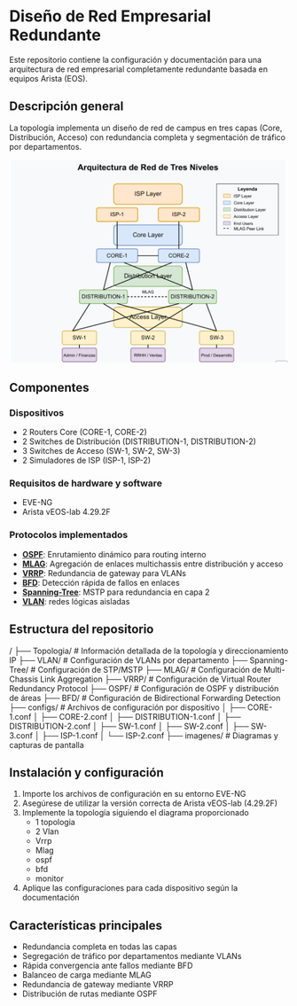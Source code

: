 # Diseño de Red Empresarial Redundante

Este repositorio contiene la configuración y documentación para una arquitectura de red empresarial completamente redundante basada en equipos Arista (EOS).

## Descripción general

La topología implementa un diseño de red de campus en tres capas (Core, Distribución, Acceso) con redundancia completa y segmentación de tráfico por departamentos.

![Network Topology Diagram](https://github.com/Andherson333333/Networking/blob/main/Veos-arista-3-layer-network-enterprise/imagenes/Arista-veos--topologi-1.png)

## Componentes

### Dispositivos
- 2 Routers Core (CORE-1, CORE-2)
- 2 Switches de Distribución (DISTRIBUTION-1, DISTRIBUTION-2)
- 3 Switches de Acceso (SW-1, SW-2, SW-3)
- 2 Simuladores de ISP (ISP-1, ISP-2)

### Requisitos de hardware y software
- EVE-NG
- Arista vEOS-lab 4.29.2F

### Protocolos implementados
- **[OSPF](./OSPF/readme.md)**: Enrutamiento dinámico para routing interno
- **[MLAG](./MLAG/readme.md)**: Agregación de enlaces multichassis entre distribución y acceso
- **[VRRP](./VRRP/readme.md)**: Redundancia de gateway para VLANs
- **[BFD](./BFD/Readme.md)**: Detección rápida de fallos en enlaces
- **[Spanning-Tree](./Spanning-Tree/readme.md)**: MSTP para redundancia en capa 2
- **[VLAN](./VLAN/readme.md)**: redes lógicas aisladas


## Estructura del repositorio

/
├── Topologia/          # Información detallada de la topología y direccionamiento IP
├── VLAN/               # Configuración de VLANs por departamento
├── Spanning-Tree/      # Configuración de STP/MSTP
├── MLAG/               # Configuración de Multi-Chassis Link Aggregation
├── VRRP/               # Configuración de Virtual Router Redundancy Protocol
├── OSPF/               # Configuración de OSPF y distribución de áreas
├── BFD/                # Configuración de Bidirectional Forwarding Detection
├── configs/            # Archivos de configuración por dispositivo
│   ├── CORE-1.conf
│   ├── CORE-2.conf
│   ├── DISTRIBUTION-1.conf
│   ├── DISTRIBUTION-2.conf
│   ├── SW-1.conf
│   ├── SW-2.conf
│   ├── SW-3.conf
│   ├── ISP-1.conf
│   └── ISP-2.conf
├── imagenes/           # Diagramas y capturas de pantalla

## Instalación y configuración

1. Importe los archivos de configuración en su entorno EVE-NG
2. Asegúrese de utilizar la versión correcta de Arista vEOS-lab (4.29.2F)
3. Implemente la topología siguiendo el diagrama proporcionado
    - 1 topologia
    - 2 Vlan
    - Vrrp
    - Mlag
    - ospf
    - bfd
    - monitor
5. Aplique las configuraciones para cada dispositivo según la documentación

## Características principales

- Redundancia completa en todas las capas
- Segregación de tráfico por departamentos mediante VLANs
- Rápida convergencia ante fallos mediante BFD
- Balanceo de carga mediante MLAG
- Redundancia de gateway mediante VRRP
- Distribución de rutas mediante OSPF












